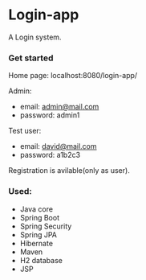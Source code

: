 # Login-app
A Login system.
### Get started
Home page: localhost:8080/login-app/
<br>

Admin:
* email: admin@mail.com
* password: admin1

Test user:
* email: david@mail.com
* password: a1b2c3

Registration is avilable(only as user).
### Used:
* Java core
* Spring Boot
* Spring Security
* Spring JPA
* Hibernate
* Maven
* H2 database
* JSP
